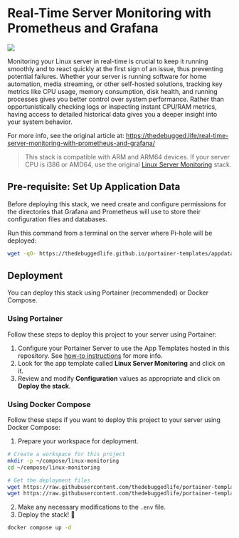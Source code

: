 # Real-Time Server Monitoring with Prometheus and Grafana

![](https://thedebugged.life/content/images/size/w1200/2025/03/monitoring-dashboard-example.png)

Monitoring your Linux server in real-time is crucial to keep it running smoothly and to react quickly at the first sign of an issue, thus preventing potential failures. Whether your server is running software for home automation, media streaming, or other self-hosted solutions, tracking key metrics like CPU usage, memory consumption, disk health, and running processes gives you better control over system performance. Rather than opportunistically checking logs or inspecting instant CPU/RAM metrics, having access to detailed historical data gives you a deeper insight into your system behavior.

For more info, see the original article at: https://thedebugged.life/real-time-server-monitoring-with-prometheus-and-grafana/

> This stack is compatible with ARM and ARM64 devices. If your server CPU is i386 or AMD64, use the original [Linux Server Monitoring](../linux-monitoring/) stack.

## Pre-requisite: Set Up Application Data

Before deploying this stack, we need create and configure permissions for the directories that Grafana and Prometheus will use to store their configuration files and databases.

Run this command from a terminal on the server where Pi-hole will be deployed:

```bash
wget -qO- https://thedebuggedlife.github.io/portainer-templates/appdata/linux-monitoring-arm.sh | bash
```

## Deployment

You can deploy this stack using Portainer (recommended) or Docker Compose.

### Using Portainer

Follow these steps to deploy this project to your server using Portainer:

1. Configure your Portainer Server to use the App Templates hosted in this repository. See [how-to instructions](../README.md#how-to-use-the-templates) for more info.
2. Look for the app template called **Linux Server Monitoring** and click on it.
3. Review and modify **Configuration** values as appropriate and click on **Deploy the stack**.

### Using Docker Compose

Follow these steps if you want to deploy this project to your server using Docker Compose:

1. Prepare your workspace for deployment.

```bash
# Create a workspace for this project
mkdir -p ~/compose/linux-monitoring
cd ~/compose/linux-monitoring

# Get the deployment files
wget https://raw.githubusercontent.com/thedebuggedlife/portainer-templates/refs/heads/main/linux-monitoring-arm/docker-compose.yml
wget https://raw.githubusercontent.com/thedebuggedlife/portainer-templates/refs/heads/main/linux-monitoring-arm/.env
```

2. Make any necessary modifications to the `.env` file.
3. Deploy the stack! :rocket:

```bash
docker compose up -d
```